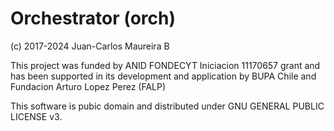 # Orchestrator (orch)
(c) 2017-2024 Juan-Carlos Maureira B

This project was funded by ANID FONDECYT Iniciacion 11170657 grant and has been supported 
in its development and application by BUPA Chile and Fundacion Arturo Lopez Perez (FALP)

This software is pubic domain and distributed under GNU GENERAL PUBLIC LICENSE v3.